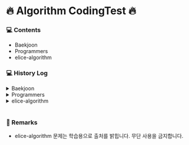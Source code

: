 # 🔥 Algorithm CodingTest 🔥

### 💻 Contents

- Baekjoon</h1>
- Programmers
- elice-algorithm

### 💻 History Log

<details>
    <summary>Baekjoon</summary>

|      문제번호 - 테마       |         문제이름         | 난이도 | 진행상황 |                                                                        링크                                                                         |
| :------------------------: | :----------------------: | :----: | :------: | :-------------------------------------------------------------------------------------------------------------------------------------------------: |
|         15828 - 큐         |          Router          | ★☆☆☆☆  |    P     |         [문제](https://www.acmicpc.net/problem/15828) / [소스코드](https://github.com/youngminss/codingtest/blob/master/Baekjoon/15828.py)          |
|       1012 - DFS/BFS       |       유기농 배추        | ★★☆☆☆  |    P     |          [문제](https://www.acmicpc.net/problem/1012) / [소스코드](https://github.com/youngminss/codingtest/blob/master/Baekjoon/1012.py)           |
|       2667 - DFS/BFS       |      단지번호붙이기      | ★★☆☆☆  |    P     |          [문제](https://www.acmicpc.net/problem/2667) / [소스코드](https://github.com/youngminss/codingtest/blob/master/Baekjoon/2667.py)           |
|         1389 - MST         | 케빈 베이컨의 6단계 법칙 | ★★★☆☆  |    P     | [문제](https://www.acmicpc.net/problem/1389) / [소스코드](https://github.com/youngminss/codingtest/commit/775bfd1c57fcfd2b9a874cd0860b0b3116fc3925) |
|       7576 - DFS/BFS       |          토마토          | ★★★☆☆  |    P     |          [문제](https://www.acmicpc.net/problem/7576) / [소스코드](https://github.com/youngminss/codingtest/blob/master/Baekjoon/7576.py)           |
|       5567 - DFS/BFS       |          결혼식          | ★★☆☆☆  |    F     |          [문제](https://www.acmicpc.net/problem/5567) / [소스코드](https://github.com/youngminss/codingtest/blob/master/Baekjoon/5567.py)           |
|        4673 - 구현         |        셀프 넘버         | ★★☆☆☆  |    P     |          [문제](https://www.acmicpc.net/problem/4673) / [소스코드](https://github.com/youngminss/codingtest/blob/master/Baekjoon/4673.py)           |
|        5598 - 구현         |      카이사르 암호       | ★★☆☆☆  |    P     |          [문제](https://www.acmicpc.net/problem/5598) / [소스코드](https://github.com/youngminss/codingtest/blob/master/Baekjoon/5598.py)           |
|        10809 - 구현        |       알파벳 찾기        | ★★☆☆☆  |    P     |         [문제](https://www.acmicpc.net/problem/10809) / [소스코드](https://github.com/youngminss/codingtest/blob/master/Baekjoon/10809.py)          |
|        1158 - 구현         |      요세푸스 문제       | ★★☆☆☆  |    P     |          [문제](https://www.acmicpc.net/problem/1158) / [소스코드](https://github.com/youngminss/codingtest/blob/master/Baekjoon/1158.py)           |
|       9093 - 문자열        |       단어 뒤집기        | ★★☆☆☆  |    P     |          [문제](https://www.acmicpc.net/problem/9093) / [소스코드](https://github.com/youngminss/codingtest/blob/master/Baekjoon/9093.py)           |
|        9012 - 스택         |           괄호           | ★★☆☆☆  |    P     |          [문제](https://www.acmicpc.net/problem/9012) / [소스코드](https://github.com/youngminss/codingtest/blob/master/Baekjoon/9012.py)           |
|        1966 - 큐/덱        |        프린터 큐         | ★★☆☆☆  |    P     |          [문제](https://www.acmicpc.net/problem/1966) / [소스코드](https://github.com/youngminss/codingtest/blob/master/Baekjoon/1966.py)           |
|         11279 - 힙         |         최대 힙          | ★☆☆☆☆  |    P     |         [문제](https://www.acmicpc.net/problem/11279) / [소스코드](https://github.com/youngminss/codingtest/blob/master/Baekjoon/11279.py)          |
|         2696 - 힙          |      중압값 구하기       | ★★★☆☆  |    P     |          [문제](https://www.acmicpc.net/problem/2696) / [소스코드](https://github.com/youngminss/codingtest/blob/master/Baekjoon/2696.py)           |
|         2696 - 힙          |      중압값 구하기       | ★★★☆☆  |    P     |          [문제](https://www.acmicpc.net/problem/2696) / [소스코드](https://github.com/youngminss/codingtest/blob/master/Baekjoon/2696.py)           |
|       2606 - DFS/BFS       |         바이러스         | ★★★☆☆  |    P     |          [문제](https://www.acmicpc.net/problem/2606) / [소스코드](https://github.com/youngminss/codingtest/blob/master/Baekjoon/2606.py)           |
|        2501 - 구현         |       약수 구하기        | ★☆☆☆☆  |    P     |          [문제](https://www.acmicpc.net/problem/2501) / [소스코드](https://github.com/youngminss/codingtest/blob/master/Baekjoon/2501.py)           |
|       1000 - 입출력        |          A + B           | ★☆☆☆☆  |    P     |          [문제](https://www.acmicpc.net/problem/1000) / [소스코드](https://github.com/youngminss/codingtest/blob/master/Baekjoon/1000.py)           |
|     1032 - 구현,문자열     |      명령 프롬프트       | ★☆☆☆☆  |    P     |          [문제](https://www.acmicpc.net/problem/1032) / [소스코드](https://github.com/youngminss/codingtest/blob/master/Baekjoon/1032.py)           |
|        10430 - 구현        |          나머지          | ★☆☆☆☆  |    P     |         [문제](https://www.acmicpc.net/problem/10430) / [소스코드](https://github.com/youngminss/codingtest/blob/master/Baekjoon/10430.py)          |
|   1051 - 구현,브르투포스   |      숫자 정사각형       | ★★☆☆☆  |    P     |          [문제](https://www.acmicpc.net/problem/1051) / [소스코드](https://github.com/youngminss/codingtest/blob/master/Baekjoon/1051.py)           |
|        1076 - 구현         |           저항           | ★☆☆☆☆  |    P     |          [문제](https://www.acmicpc.net/problem/1076) / [소스코드](https://github.com/youngminss/codingtest/blob/master/Baekjoon/1076.py)           |
|        10808 - 구현        |       알파벳 개수        | ★☆☆☆☆  |    P     |         [문제](https://www.acmicpc.net/problem/10808) / [소스코드](https://github.com/youngminss/codingtest/blob/master/Baekjoon/10808.py)          |
|        10809 - 구현        |       알파벳 찾기        | ★☆☆☆☆  |    P     |         [문제](https://www.acmicpc.net/problem/10809) / [소스코드](https://github.com/youngminss/codingtest/blob/master/Baekjoon/10809.py)          |
|        10814 - 정렬        |       나이순 정렬        | ★★☆☆☆  |    P     |         [문제](https://www.acmicpc.net/problem/10814) / [소스코드](https://github.com/youngminss/codingtest/blob/master/Baekjoon/10814.py)          |
|      10815 - 이진탐색      |        숫자 카드         | ★★☆☆☆  |    P     |         [문제](https://www.acmicpc.net/problem/10815) / [소스코드](https://github.com/youngminss/codingtest/blob/master/Baekjoon/10815.py)          |
| 10816 - 해시맵 or 이분탐색 |       숫자 카드 2        | ★★☆☆☆  |    P     |         [문제](https://www.acmicpc.net/problem/10816) / [소스코드](https://github.com/youngminss/codingtest/blob/master/Baekjoon/10816.py)          |
|        10818 - 구현        |        최소,최대         | ★☆☆☆☆  |    P     |         [문제](https://www.acmicpc.net/problem/10818) / [소스코드](https://github.com/youngminss/codingtest/blob/master/Baekjoon/10818.py)          |
|    10820 - 구현,문자열     |       문자열 분석        | ★☆☆☆☆  |    P     |         [문제](https://www.acmicpc.net/problem/10820) / [소스코드](https://github.com/youngminss/codingtest/blob/master/Baekjoon/10820.py)          |
|    10824 - 구현,문자열     |          네 수           | ★☆☆☆☆  |    P     |         [문제](https://www.acmicpc.net/problem/10824) / [소스코드](https://github.com/youngminss/codingtest/blob/master/Baekjoon/10824.py)          |
|        10825 - 정렬        |          국영수          | ★★☆☆☆  |    P     |         [문제](https://www.acmicpc.net/problem/10825) / [소스코드](https://github.com/youngminss/codingtest/blob/master/Baekjoon/10825.py)          |
|        10828 - 스택        |           스택           | ★★☆☆☆  |    P     |         [문제](https://www.acmicpc.net/problem/10828) / [소스코드](https://github.com/youngminss/codingtest/blob/master/Baekjoon/10828.py)          |
|         10845 - 덱         |            덱            | ★★☆☆☆  |    P     |         [문제](https://www.acmicpc.net/problem/10866) / [소스코드](https://github.com/youngminss/codingtest/blob/master/Baekjoon/10866.py)          |
|        10992 - 구현        |       별 찍기 - 17       | ★☆☆☆☆  |    P     |         [문제](https://www.acmicpc.net/problem/10992) / [소스코드](https://github.com/youngminss/codingtest/blob/master/Baekjoon/10922.py)          |
|        10952 - 구현        |        A + B - 5         | ★☆☆☆☆  |    P     |         [문제](https://www.acmicpc.net/problem/10952) / [소스코드](https://github.com/youngminss/codingtest/blob/master/Baekjoon/10952.py)          |
|        10989 - 정렬        |      수 정렬하기 3       | ★★☆☆☆  |    P     |         [문제](https://www.acmicpc.net/problem/10989) / [소스코드](https://github.com/youngminss/codingtest/blob/master/Baekjoon/10989.py)          |
|        11004 - 정렬        |         K번째 수         | ★★☆☆☆  |    P     |         [문제](https://www.acmicpc.net/problem/11004) / [소스코드](https://github.com/youngminss/codingtest/blob/master/Baekjoon/11004.py)          |
|        11021 - 구현        |        A + B - 7         | ★☆☆☆☆  |    P     |         [문제](https://www.acmicpc.net/problem/11021) / [소스코드](https://github.com/youngminss/codingtest/blob/master/Baekjoon/11021.py)          |
|        11022 - 구현        |        A + B - 8         | ★☆☆☆☆  |    P     |         [문제](https://www.acmicpc.net/problem/11022) / [소스코드](https://github.com/youngminss/codingtest/blob/master/Baekjoon/11022.py)          |
|        1107 - 구현         |          리모컨          | ★★★☆☆  |    NP    |          [문제](https://www.acmicpc.net/problem/1107) / [소스코드](https://github.com/youngminss/codingtest/blob/master/Baekjoon/1107.py)           |
|        1120 - 구현         |          문자열          | ★★☆☆☆  |    P     |          [문제](https://www.acmicpc.net/problem/1120) / [소스코드](https://github.com/youngminss/codingtest/blob/master/Baekjoon/1120.py)           |
|        1158 - 구현         |      요세푸스 문제       | ★★☆☆☆  |    P     |          [문제](https://www.acmicpc.net/problem/1158) / [소스코드](https://github.com/youngminss/codingtest/blob/master/Baekjoon/1158.py)           |
|        11652 - 정렬        |           카드           | ★★☆☆☆  |    P     |         [문제](https://www.acmicpc.net/problem/11652) / [소스코드](https://github.com/youngminss/codingtest/blob/master/Baekjoon/11652.py)          |
|    11655 - 구현,문자열     |          ROT13           | ★☆☆☆☆  |    P     |         [문제](https://www.acmicpc.net/problem/11655) / [소스코드](https://github.com/youngminss/codingtest/blob/master/Baekjoon/11655.py)          |
|        11662 - 구현        |       민호와 강호        | ★★★☆☆  |    NP    |         [문제](https://www.acmicpc.net/problem/11662) / [소스코드](https://github.com/youngminss/codingtest/blob/master/Baekjoon/11662.py)          |
|        11721 - 구현        |  열 개씩 끊어 출력하기   | ★☆☆☆☆  |    P     |         [문제](https://www.acmicpc.net/problem/11721) / [소스코드](https://github.com/youngminss/codingtest/blob/master/Baekjoon/11721.py)          |
|      1654 - 이분탐색       |       랜선 자르기        | ★★☆☆☆  |    P     |          [문제](https://www.acmicpc.net/problem/1654) / [소스코드](https://github.com/youngminss/codingtest/blob/master/Baekjoon/1654.py)           |
|     1850 - 수학,정수론     |        최대공약수        | ★★☆☆☆  |    P     |          [문제](https://www.acmicpc.net/problem/1850) / [소스코드](https://github.com/youngminss/codingtest/blob/master/Baekjoon/1850.py)           |
|        1924 - 구현         |          2007년          | ★☆☆☆☆  |    P     |          [문제](https://www.acmicpc.net/problem/1924) / [소스코드](https://github.com/youngminss/codingtest/blob/master/Baekjoon/1924.py)           |
|     1934 - 수학,정수론     |        최소공배수        | ★★☆☆☆  |    P     |          [문제](https://www.acmicpc.net/problem/1934) / [소스코드](https://github.com/youngminss/codingtest/blob/master/Baekjoon/1934.py)           |
|      2110 - 이분탐색       |       공유기 설치        | ★★☆☆☆  |    NP    |          [문제](https://www.acmicpc.net/problem/2110) / [소스코드](https://github.com/youngminss/codingtest/blob/master/Baekjoon/2110.py)           |
|        2445 - 구현         |       별 찍기 - 8        | ★☆☆☆☆  |    P     |          [문제](https://www.acmicpc.net/problem/2445) / [소스코드](https://github.com/youngminss/codingtest/blob/master/Baekjoon/2445.py)           |
|        2446 - 구현         |       별 찍기 - 9        | ★☆☆☆☆  |    P     |          [문제](https://www.acmicpc.net/problem/2446) / [소스코드](https://github.com/youngminss/codingtest/blob/master/Baekjoon/2446.py)           |
|     2609 - 수학,정수론     | 최대공약수와 최소공배수  | ★★☆☆☆  |    P     |          [문제](https://www.acmicpc.net/problem/2609) / [소스코드](https://github.com/youngminss/codingtest/blob/master/Baekjoon/2609.py)           |
|        2743 - 구현         |      단어 길이 재기      | ★★☆☆☆  |    P     |          [문제](https://www.acmicpc.net/problem/2743) / [소스코드](https://github.com/youngminss/codingtest/blob/master/Baekjoon/2743.py)           |
|      2805 - 이분탐색       |       나무 자르기        | ★★☆☆☆  |    P     |          [문제](https://www.acmicpc.net/problem/2805) / [소스코드](https://github.com/youngminss/codingtest/blob/master/Baekjoon/2805.py)           |
|        9012 - 스택         |           괄호           | ★★☆☆☆  |    P     |          [문제](https://www.acmicpc.net/problem/9012) / [소스코드](https://github.com/youngminss/codingtest/blob/master/Baekjoon/9012.py)           |
|         9095 - DP          |      1,2,3, 더하기       | ★★☆☆☆  |    P     |          [문제](https://www.acmicpc.net/problem/9095) / [소스코드](https://github.com/youngminss/codingtest/blob/master/Baekjoon/9095.py)           |

</details>
<details>
    <summary>Programmers</summary>

|       분류       |          문제이름           |             난이도             |     진행상황     |                                                                                                                                    링크                                                                                                                                     |
| :--------------: | :-------------------------: | :----------------------------: | :--------------: | :-------------------------------------------------------------------------------------------------------------------------------------------------------------------------------------------------------------------------------------------------------------------------: |
|     완전탐색     |          모의고사           |            Level 1             |        P         |                                           [문제](https://programmers.co.kr/learn/courses/30/lessons/42840) / [소스코드](https://github.com/youngminss/codingtest/blob/master/Programmers/%EB%AA%A8%EC%9D%98%EA%B3%A0%EC%82%AC.py)                                           |
|     완전탐색     |          소수찾기           |            Level 2             |        P         |                                         [문제](https://programmers.co.kr/learn/courses/30/lessons/42839) / [소스코드](https://github.com/youngminss/codingtest/blob/master/Programmers/%EC%86%8C%EC%88%98%20%EC%B0%BE%EA%B8%B0.py)                                          |
|       해시       |     완주하지 못한 선수      |            Level 1             |        P         |                      [문제](https://programmers.co.kr/learn/courses/30/lessons/42576) / [소스코드](https://github.com/youngminss/codingtest/blob/master/Programmers/%EC%99%84%EC%A3%BC%ED%95%98%EC%A7%80%20%EB%AA%BB%ED%95%9C%20%EC%84%A0%EC%88%98.py)                      |
|       해시       |        전화번호 목록        |            Level 2             | F(시간초과) -> P |                                [문제](https://programmers.co.kr/learn/courses/30/lessons/42577) / [소스코드](https://github.com/youngminss/codingtest/blob/master/Programmers/%EC%A0%84%ED%99%94%EB%B2%88%ED%98%B8%20%EB%AA%A9%EB%A1%9D.py)                                 |
|   이진트리순회   |        길 찾기 게임         |            Level 3             |        p         |                                   [문제](https://programmers.co.kr/learn/courses/30/lessons/42892) / [소스코드](https://github.com/youngminss/codingtest/blob/master/Programmers/%EA%B8%B8%20%EC%B0%BE%EA%B8%B0%20%EA%B2%8C%EC%9E%84.py)                                    |
|   레벨체크 1_2   |          이름 모름          |            Level 1             |        p         |                                                                                          [소스코드](https://github.com/youngminss/codingtest/blob/master/Programmers/level1_2.py)                                                                                           |
|   레벨체크 2_2   |          주식가격           |            Level 2             |        p         |                                                                                          [소스코드](https://github.com/youngminss/codingtest/blob/master/Programmers/level2_2.py)                                                                                           |
|      문자열      |          끝말잇기           |            Level 2             |        p         |                                [문제](https://programmers.co.kr/learn/courses/30/lessons/12981) / [소스코드](https://github.com/youngminss/codingtest/blob/master/Programmers/%EC%98%81%EC%96%B4%20%EB%81%9D%EB%A7%90%EC%9E%87%EA%B8%B0.py)                                 |
|       구현       |          스킬트리           |            Level 3             |        p         |                                           [문제](https://programmers.co.kr/learn/courses/30/lessons/49993) / [소스코드](https://github.com/youngminss/codingtest/blob/master/Programmers/%EC%8A%A4%ED%82%AC%ED%8A%B8%EB%A6%AC.py)                                           |
| 그래프(최단경로) |            배달             |            Level 2             |        p         |                                                    [문제](https://programmers.co.kr/learn/courses/30/lessons/12978) / [소스코드](https://github.com/youngminss/codingtest/blob/master/Programmers/%EB%B0%B0%EB%8B%AC.py)                                                    |
|   그리디/구현    |            예산             |            Level 1             |        p         |                                                    [문제](https://programmers.co.kr/learn/courses/30/lessons/12982) / [소스코드](https://github.com/youngminss/codingtest/blob/master/Programmers/%EC%98%88%EC%82%B0.py)                                                    |
|    수학/구현     |         소수 만들기         |            Level 1             |        p         |                                     [문제](https://programmers.co.kr/learn/courses/30/lessons/12977) / [소스코드](https://github.com/youngminss/codingtest/blob/master/Programmers/%EC%86%8C%EC%88%98%20%EB%A7%8C%EB%93%A4%EA%B8%B0.py)                                     |
|       구현       |        키패드 누르기        |            Level 1             |        p         |                                [문제](https://programmers.co.kr/learn/courses/30/lessons/67256) / [소스코드](https://github.com/youngminss/codingtest/blob/master/Programmers/%ED%82%A4%ED%8C%A8%EB%93%9C%20%EB%88%84%EB%A5%B4%EA%B8%B0.py)                                 |
|       구현       |        괄호 회전하기        |            Level 2             |        p         |                                [문제](https://programmers.co.kr/learn/courses/30/lessons/76502) / [소스코드](https://github.com/youngminss/codingtest/blob/master/Programmers/%EA%B4%84%ED%98%B8%20%ED%9A%8C%EC%A0%84%ED%95%98%EA%B8%B0.py)                                 |
|       구현       |         음양 더하기         |            Level 1             |        p         |                                     [문제](https://programmers.co.kr/learn/courses/30/lessons/76501) / [소스코드](https://github.com/youngminss/codingtest/blob/master/Programmers/%EC%9D%8C%EC%96%91%20%EB%8D%94%ED%95%98%EA%B8%B0.py)                                     |
|       구현       | 로또의 최고순위와 최저순위  |            Level 1             |        p         | [문제](https://programmers.co.kr/learn/courses/30/lessons/77484) / [소스코드](https://github.com/youngminss/codingtest/blob/master/Programmers/%EB%A1%9C%EB%98%90%EC%9D%98%20%EC%B5%9C%EA%B3%A0%20%EC%88%9C%EC%9C%84%EC%99%80%20%EC%B5%9C%EC%A0%80%20%EC%88%9C%EC%9C%84.py) |
|       구현       |    행렬 테두리 회전하기     |            Level 2             |        p         |                 [문제](https://programmers.co.kr/learn/courses/30/lessons/77485) / [소스코드](https://github.com/youngminss/codingtest/blob/master/Programmers/%ED%96%89%EB%A0%AC%20%ED%85%8C%EB%91%90%EB%A6%AC%20%ED%9A%8C%EC%A0%84%ED%95%98%EA%B8%B0.py)                  |
|       구현       |     두 개 뽑아서 더하기     |            Level 1             |        p         |                    [문제](https://programmers.co.kr/learn/courses/30/lessons/68644) / [소스코드](https://github.com/youngminss/codingtest/blob/master/Programmers/%EB%91%90%20%EA%B0%9C%20%EB%BD%91%EC%95%84%EC%84%9C%20%EB%8D%94%ED%95%98%EA%B8%B0.py)                     |
|       구현       |         삼각 달팽이         |            Level 2             |        p         |                                     [문제](https://programmers.co.kr/learn/courses/30/lessons/68645) / [소스코드](https://github.com/youngminss/codingtest/blob/master/Programmers/%EC%82%BC%EA%B0%81%20%EB%8B%AC%ED%8C%BD%EC%9D%B4.py)                                     |
|       스택       |    크레인 인형뽑기 게임     |            Level 2             |        p         |                 [문제](https://programmers.co.kr/learn/courses/30/lessons/64061) / [소스코드](https://github.com/youngminss/codingtest/blob/master/Programmers/%ED%81%AC%EB%A0%88%EC%9D%B8%20%EC%9D%B8%ED%98%95%EB%BD%91%EA%B8%B0%20%EA%B2%8C%EC%9E%84.py)                  |
|       구현       |         오픈채팅방          |            Level 2             |        p         |                                      [문제](https://programmers.co.kr/learn/courses/30/lessons/42888) / [소스코드](https://github.com/youngminss/codingtest/blob/master/Programmers/%EC%98%A4%ED%94%88%EC%B1%84%ED%8C%85%EB%B0%A9.py)                                       |
|     스택/큐      |          기능개발           |            Level 2             |        p         |                                  [문제](https://programmers.co.kr/learn/courses/30/lessons/42586?language=python3) / [소스코드](https://github.com/youngminss/codingtest/blob/master/Programmers/%EA%B8%B0%EB%8A%A5%EA%B0%9C%EB%B0%9C.py)                                   |
|     스택/큐      |           프린터            |            Level 2             |        p         |                                       [문제](https://programmers.co.kr/learn/courses/30/lessons/42587?language=python3) / [소스코드](https://github.com/youngminss/codingtest/blob/master/Programmers/%ED%94%84%EB%A6%B0%ED%84%B0.py)                                       |
|     스택/큐      |     다리를 지나는 트럭      |            Level 2             |        p         |             [문제](https://programmers.co.kr/learn/courses/30/lessons/42583?language=python3) / [소스코드](https://github.com/youngminss/codingtest/blob/master/Programmers/%EB%8B%A4%EB%A6%AC%EB%A5%BC%20%EC%A7%80%EB%82%98%EB%8A%94%20%ED%8A%B8%EB%9F%AD.py)              |
|     스택/큐      |          주식가격           |            Level 2             |        p         |                                  [문제](https://programmers.co.kr/learn/courses/30/lessons/42584?language=python3) / [소스코드](https://github.com/youngminss/codingtest/blob/master/Programmers/%EC%A3%BC%EC%8B%9D%EA%B0%80%EA%B2%A9.py)                                   |
|       정렬       |         가장 큰 수          |            Level 2             |        p         |                                 [문제](https://programmers.co.kr/learn/courses/30/lessons/42746?language=python3) / [소스코드](https://github.com/youngminss/codingtest/blob/master/Programmers/%EA%B0%80%EC%9E%A5%20%ED%81%B0%EC%88%98.py)                                 |
|       정렬       |          K 번째 수          |            Level 2             |        p         |                                      [문제](https://programmers.co.kr/learn/courses/30/lessons/42748?language=python3) / [소스코드](https://github.com/youngminss/codingtest/blob/master/Programmers/K%EB%B2%88%EC%A7%B8%EC%88%98.py)                                       |
|        힙        |           더 맵게           |            Level 2             |        p         |                                              [문제](https://programmers.co.kr/learn/courses/30/lessons/42626) / [소스코드](https://github.com/youngminss/codingtest/blob/master/Programmers/%EB%8D%94%20%EB%A7%B5%EA%B2%8C.py)                                              |
|        힙        |       디스크 컨트롤러       |            Level 2             |        p         |                            [문제](https://programmers.co.kr/learn/courses/30/lessons/42627) / [소스코드](https://github.com/youngminss/codingtest/blob/master/Programmers/%EB%94%94%EC%8A%A4%ED%81%AC%20%EC%BB%A8%ED%8A%B8%EB%A1%A4%EB%9F%AC.py)                            |
|        힙        |           더 맵게           |            Level 2             |        p         |                             [문제](https://programmers.co.kr/learn/courses/30/lessons/42628) / [소스코드](https://github.com/youngminss/codingtest/blob/master/Programmers/%EC%9D%B4%EC%A4%91%EC%9A%B0%EC%84%A0%EC%88%9C%EC%9C%84%ED%81%90.py)                              |
|      문자열      |      신규 아이디 추천       |            Level 2             |        p         |                          [문제](https://programmers.co.kr/learn/courses/30/lessons/72410) / [소스코드](https://github.com/youngminss/codingtest/blob/master/Programmers/%EC%8B%A0%EA%B7%9C%20%EC%95%84%EC%9D%B4%EB%94%94%20%EC%B6%94%EC%B2%9C.py)                           |
|    DFS / BFS     |          네트워크           |            Level 3             |        p         |                                           [문제](https://programmers.co.kr/learn/courses/30/lessons/43162) / [소스코드](https://github.com/youngminss/codingtest/blob/master/Programmers/%EB%84%A4%ED%8A%B8%EC%9B%8C%ED%81%AC.py)                                           |
|       DFS        |          타겟넘버           |            Level 2             |        p         |                                         [문제](https://programmers.co.kr/learn/courses/30/lessons/43165) / [소스코드](https://github.com/youngminss/codingtest/blob/master/Programmers/%ED%83%80%EA%B2%9F%20%EB%84%98%EB%B2%84.py)                                          |
|       구현       |           폰켓몬            |            Level 1             |        p         |                                                [문제](https://programmers.co.kr/learn/courses/30/lessons/1845) / [소스코드](https://github.com/youngminss/codingtest/blob/master/Programmers/%ED%8F%B0%EC%BC%93%EB%AA%AC.js)                                                |
|       스택       |       짝지어 제거하기       |            Level 2             |        p         |                             [문제](https://programmers.co.kr/learn/courses/30/lessons/12973) / [소스코드](https://github.com/youngminss/codingtest/blob/master/Programmers/%EC%A7%9D%EC%A7%80%EC%96%B4_%EC%A0%9C%EA%B1%B0%ED%95%98%EA%B8%B0.js)                             |
|       구현       |        3진법 뒤집기         |            Level 1             |        p         |                                     [문제](https://programmers.co.kr/learn/courses/30/lessons/68935) / [소스코드](https://github.com/youngminss/codingtest/blob/master/Programmers/3%EC%A7%84%EB%B2%95_%EB%92%A4%EC%A7%91%EA%B8%B0.js)                                      |
|       구현       |           2016년            |            Level 1             |        p         |                                                      [문제](https://programmers.co.kr/learn/courses/30/lessons/12901) / [소스코드](https://github.com/youngminss/codingtest/blob/master/Programmers/2016%EB%85%84.py)                                                       |
|       구현       |      두 정수 사이의 합      |            Level 1             |        p         |                         [문제](https://programmers.co.kr/learn/courses/30/lessons/12912) / [소스코드](https://github.com/youngminss/codingtest/blob/master/Programmers/%EB%91%90%20%EC%A0%95%EC%88%98%20%EC%82%AC%EC%9D%B4%EC%9D%98%20%ED%95%A9.py)                         |
|       구현       |   문자열을 정수로 바꾸기    |            Level 1             |        p         |                                                                   [문제](https://programmers.co.kr/learn/courses/30/lessons/12912) / [소스코드](https://programmers.co.kr/learn/courses/30/lessons/12925)                                                                   |
|       구현       |     수박수박수박수박수?     |            Level 1             |        p         |                             [문제](https://programmers.co.kr/learn/courses/30/lessons/12922) / [소스코드](https://github.com/youngminss/codingtest/blob/master/Programmers/%EC%88%98%EB%B0%95%EC%88%98%EB%B0%95%EC%88%98%EB%B0%95%EC%88%98.py)                              |
|       구현       |    숫자 문자열과 영단어     |            Level 1             |        p         |                 [문제](https://programmers.co.kr/learn/courses/30/lessons/81301) / [소스코드](https://github.com/youngminss/codingtest/blob/master/Programmers/%EC%88%AB%EC%9E%90%20%EB%AC%B8%EC%9E%90%EC%97%B4%EA%B3%BC%20%EC%98%81%EB%8B%A8%EC%96%B4.py)                  |
|       구현       |          약수의 합          |            Level 1             |        p         |                                         [문제](https://programmers.co.kr/learn/courses/30/lessons/12928) / [소스코드](https://github.com/youngminss/codingtest/blob/master/Programmers/%EC%95%BD%EC%88%98%EC%9D%98%20%ED%95%A9.py)                                          |
|       구현       |     이상한 문자 만들기      |            Level 1             |        p         |                      [문제](https://programmers.co.kr/learn/courses/30/lessons/12930) / [소스코드](https://github.com/youngminss/codingtest/blob/master/Programmers/%EC%9D%B4%EC%83%81%ED%95%9C%20%EB%AC%B8%EC%9E%90%20%EB%A7%8C%EB%93%A4%EA%B8%B0.py)                      |
|       구현       | 자연수 뒤집어 배열로 만들기 |            Level 1             |        p         |  [문제](https://programmers.co.kr/learn/courses/30/lessons/12932) / [소스코드](https://github.com/youngminss/codingtest/blob/master/Programmers/%EC%9E%90%EC%97%B0%EC%88%98%20%EB%92%A4%EC%A7%91%EC%96%B4%20%EB%B0%B0%EC%97%B4%EB%A1%9C%20%EB%A7%8C%EB%93%A4%EA%B8%B0.py)   |
|       구현       |      정수 제곱근 판별       |            Level 1             |        p         |                          [문제](https://programmers.co.kr/learn/courses/30/lessons/12934) / [소스코드](https://github.com/youngminss/codingtest/blob/master/Programmers/%EC%A0%95%EC%88%98%20%EC%A0%9C%EA%B3%B1%EA%B7%BC%20%ED%8C%90%EB%B3%84.py)                           |
|       구현       |       직사각형 별찍기       |            Level 1             |        p         |           [문제](https://programmers.co.kr/learn/courses/30/lessons/12969/solution_groups?language=python3) / [소스코드](https://github.com/youngminss/codingtest/blob/master/Programmers/%EC%A7%81%EC%82%AC%EA%B0%81%ED%98%95%20%EB%B3%84%EC%B0%8D%EA%B8%B0.py)            |
|       구현       |         짝수와 홀수         |            Level 1             |        p         |                                     [문제](https://programmers.co.kr/learn/courses/30/lessons/12937) / [소스코드](https://github.com/youngminss/codingtest/blob/master/Programmers/%EC%A7%9D%EC%88%98%EC%99%80%20%ED%99%80%EC%88%98.py)                                     |
|       구현       |         평균 구하기         |            Level 1             |        p         |                                     [문제](https://programmers.co.kr/learn/courses/30/lessons/12944) / [소스코드](https://github.com/youngminss/codingtest/blob/master/Programmers/%ED%8F%89%EA%B7%A0%20%EA%B5%AC%ED%95%98%EA%B8%B0.py)                                     |
|       구현       |     핸드폰 번호 가리기      |            Level 1             |        p         |     [문제](https://programmers.co.kr/learn/courses/30/lessons/12948/solution_groups?language=python3) / [소스코드](https://github.com/youngminss/codingtest/blob/master/Programmers/%ED%95%B8%EB%93%9C%ED%8F%B0%20%EB%B2%88%ED%98%B8%20%EA%B0%80%EB%A6%AC%EA%B8%B0.py)      |
|   구현, 문자열   |         문자열 압축         |   2020 KAKAO BLIND - Level 2   |        p         |                                     [문제](https://programmers.co.kr/learn/courses/30/lessons/60057) / [소스코드](https://github.com/youngminss/codingtest/blob/master/Programmers/%EB%AC%B8%EC%9E%90%EC%97%B4%20%EC%95%95%EC%B6%95.js)                                     |
|   구현, 문자열   |          괄호 변환          |   2020 KAKAO BLIND - Level 2   |        p         |                                         [문제](https://programmers.co.kr/learn/courses/30/lessons/60058) / [소스코드](https://github.com/youngminss/codingtest/blob/master/Programmers/%EA%B4%84%ED%98%B8%20%EB%B3%80%ED%99%98.js)                                          |
|       구현       |           실패율            |   2019 KAKAO BLIND - Level 1   |        p         |                                               [문제](https://programmers.co.kr/learn/courses/30/lessons/42889) / [소스코드](https://github.com/youngminss/codingtest/blob/master/Programmers/%EC%8B%A4%ED%8C%A8%EC%9C%A8.js)                                                |
|   구현, 문자열   |         수식 최대화         |  2020 카카오 인턴십 - Level 2  |        p         |                                     [문제](https://programmers.co.kr/learn/courses/30/lessons/67257) / [소스코드](https://github.com/youngminss/codingtest/blob/master/Programmers/%EC%88%98%EC%8B%9D%20%EC%B5%9C%EB%8C%80%ED%99%94.js)                                     |
|   구현, 문자열   |            튜플             |  2019 카카오 인턴십 - Level 2  |        p         |                                                    [문제](https://programmers.co.kr/learn/courses/30/lessons/64065) / [소스코드](https://github.com/youngminss/codingtest/blob/master/Programmers/%ED%8A%9C%ED%94%8C.js)                                                    |
|   구현, 문자열   |          다트 게임          | 2018 카카오 블라인드 - Level 1 |        p         |                                         [문제](https://programmers.co.kr/learn/courses/30/lessons/17682) / [소스코드](https://github.com/youngminss/codingtest/blob/master/Programmers/%EB%8B%A4%ED%8A%B8%20%EA%B2%8C%EC%9E%84.js)                                          |
|       구현       |            캐시             | 2018 카카오 블라인드 - Level 2 |        p         |                                                    [문제](https://programmers.co.kr/learn/courses/30/lessons/17680) / [소스코드](https://github.com/youngminss/codingtest/blob/master/Programmers/%EC%BA%90%EC%8B%9C.js)                                                    |
|   구현, 문자열   |         n진수 게임          | 2018 카카오 블라인드 - Level 2 |        p         |                                         [문제](https://programmers.co.kr/learn/courses/30/lessons/17687) / [소스코드](https://github.com/youngminss/codingtest/blob/master/Programmers/n%EC%A7%84%EC%88%98%20%EA%B2%8C%EC%9E%84.js)                                         |
|   구현, 문자열   |         파일명 정렬         | 2018 카카오 블라인드 - Level 2 |        p         |                                     [문제](https://programmers.co.kr/learn/courses/30/lessons/17686) / [소스코드](https://github.com/youngminss/codingtest/blob/master/Programmers/%ED%8C%8C%EC%9D%BC%EB%AA%85%20%EC%A0%95%EB%A0%AC.js)                                     |
|       구현       |            압축             | 2018 카카오 블라인드 - Level 2 |        p         |                                                    [문제](https://programmers.co.kr/learn/courses/30/lessons/17684) / [소스코드](https://github.com/youngminss/codingtest/blob/master/Programmers/%EC%95%95%EC%B6%95.js)                                                    |
|   구현, 문자열   |          방금그곡           | 2018 카카오 블라인드 - Level 2 |        p         |                                           [문제](https://programmers.co.kr/learn/courses/30/lessons/17683) / [소스코드](https://github.com/youngminss/codingtest/blob/master/Programmers/%EB%B0%A9%EA%B8%88%EA%B7%B8%EA%B3%A1.js)                                           |
|       구현       |       뉴스 클러스터링       | 2018 카카오 블라인드 - Level 2 |        p         |                            [문제](https://programmers.co.kr/learn/courses/30/lessons/17677) / [소스코드](https://github.com/youngminss/codingtest/blob/master/Programmers/%EB%89%B4%EC%8A%A4%20%ED%81%B4%EB%9F%AC%EC%8A%A4%ED%84%B0%EB%A7%81.js)                            |
|       BFS        |      게임 맵 최단거리       |            Level 2             |        p         |                           [문제](https://programmers.co.kr/learn/courses/30/lessons/1844) / [소스코드](https://github.com/youngminss/codingtest/blob/master/Programmers/%EA%B2%8C%EC%9E%84%20%EB%A7%B5%20%EC%B5%9C%EB%8B%A8%EA%B1%B0%EB%A6%AC.js)                           |
|       구현       |          모음 사전          |            Level 2             |        p         |                                           [문제](https://programmers.co.kr/learn/courses/30/lessons/84512) / [소스코드](https://github.com/youngminss/codingtest/blob/master/Programmers/%EB%AA%A8%EC%9D%8C%EC%82%AC%EC%A0%84.js)                                           |
|   순열 or DFS    |           피로도            |            Level 2             |        p         |                                               [문제](https://programmers.co.kr/learn/courses/30/lessons/87946) / [소스코드](https://github.com/youngminss/codingtest/blob/master/Programmers/%ED%94%BC%EB%A1%9C%EB%8F%84.js)                                                |

</details>
<details>
    <summary>elice-algorithm</summary>

|   분류   |          문제이름           | 난이도  |  진행상황   |                                                                                                   링크                                                                                                    |
| :------: | :-------------------------: | :-----: | :---------: | :-------------------------------------------------------------------------------------------------------------------------------------------------------------------------------------------------------: |
|   구현   |       데이터 덮어쓰기       | Level 3 |      P      |                          [소스코드](https://github.com/youngminss/codingtest/blob/master/elice-algorithm/%EB%8D%B0%EC%9D%B4%ED%84%B0%20%EB%8D%AE%EC%96%B4%EC%93%B0%EA%B8%B0.py)                           |
| 구현(DP) |        마법의 이진수        | Level 3 |      P      |                               [소스코드](https://github.com/youngminss/codingtest/blob/master/elice-algorithm/%EB%A7%88%EB%B2%95%EC%9D%98%20%EC%9D%B4%EC%A7%84%EC%88%98.py)                               |
|   BFS    |          오리농법           | Level 6 |      P      |                                         [소스코드](https://github.com/youngminss/codingtest/blob/master/elice-algorithm/%EC%98%A4%EB%A6%AC%EB%86%8D%EB%B2%95.py)                                          |
|   BFS    |      사과-에틸렌-숙성       | Level 7 |      P      |                           [소스코드](https://github.com/youngminss/codingtest/blob/master/elice-algorithm/%EC%82%AC%EA%B3%BC-%EC%97%90%ED%8B%B8%EB%A0%8C-%EC%88%99%EC%84%B1.py)                           |
|  문자열  |           초콜릿            | Level 3 |      P      |                                              [소스코드](https://github.com/youngminss/codingtest/blob/master/elice-algorithm/%EC%B4%88%EC%BD%9C%EB%A6%BF.py)                                              |
|  문자열  |       3살 엘리스 토끼       | Level 3 |      P      |                             [소스코드](https://github.com/youngminss/codingtest/blob/master/elice-algorithm/3%EC%82%B4%20%EC%97%98%EB%A6%AC%EC%8A%A4%20%ED%86%A0%EB%81%BC.py)                             |
|  문자열  |           타이핑            | Level 3 |      P      |                                              [소스코드](https://github.com/youngminss/codingtest/blob/master/elice-algorithm/%ED%83%80%EC%9D%B4%ED%95%91.py)                                              |
|  문자열  |      숫자 맟추기 퀴즈       | Level 3 |      P      |                         [소스코드](https://github.com/youngminss/codingtest/blob/master/elice-algorithm/%EC%88%AB%EC%9E%90%20%EB%A7%9F%EC%B6%94%EA%B8%B0%20%ED%80%B4%EC%A6%88.py)                         |
|   구현   |        타자 연습하기        | Level 4 |      P      |                               [소스코드](https://github.com/youngminss/codingtest/blob/master/elice-algorithm/%ED%83%80%EC%9E%90%20%EC%97%B0%EC%8A%B5%ED%95%98%EA%B8%B0.py)                               |
|   구현   | 내 비밀번호는 비밀이 아니야 | Level 4 |      P      | [소스코드](https://github.com/youngminss/codingtest/blob/master/elice-algorithm/%EB%82%B4%20%EB%B9%84%EB%B0%80%EB%B2%88%ED%98%B8%EB%8A%94%20%EB%B9%84%EB%B0%80%EC%9D%B4%20%EC%95%84%EB%8B%88%EC%95%BC.py) |
|   구현   |           공약수            | Level 4 |      P      |                                              [소스코드](https://github.com/youngminss/codingtest/blob/master/elice-algorithm/%EA%B3%B5%EC%95%BD%EC%88%98.py)                                              |
|   구현   |          추억 여행          | Level 5 | NP(80) -> P |                                        [소스코드](https://github.com/youngminss/codingtest/blob/master/elice-algorithm/%EC%B6%94%EC%96%B5%20%EC%97%AC%ED%96%89.py)                                        |
|   구현   |     남들과 달라야 한다      | Level 5 |      P      |                    [소스코드](https://github.com/youngminss/codingtest/blob/master/elice-algorithm/%EB%82%A8%EB%93%A4%EA%B3%BC%20%EB%8B%AC%EB%9D%BC%EC%95%BC%20%ED%95%9C%EB%8B%A4.py)                     |
|   구현   |          행성조사           | Level 6 |      P      |                                        [소스코드](https://github.com/youngminss/codingtest/blob/master/elice-algorithm/%ED%96%89%EC%84%B1%20%EC%A1%B0%EC%82%AC.py)                                        |
| 백트래킹 |       오래된 게임 ID        | Level 6 | NP(80) -> P |                                  [소스코드](https://github.com/youngminss/codingtest/blob/master/elice-algorithm/%EC%98%A4%EB%9E%98%EB%90%9C%20%EA%B2%8C%EC%9E%84ID.py)                                   |

</details>

<br />

### 📢 Remarks

- elice-algorithm 문제는 학습용으로 출처를 밝힙니다. 무단 사용을 금지합니다.
